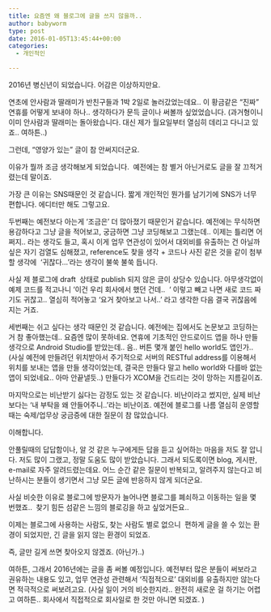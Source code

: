 ```yaml
---
title: 요즘엔 왜 블로그에 글을 쓰지 않을까..
author: babyworm
type: post
date: 2016-01-05T13:45:44+00:00
categories:
  - 개인적인

---
```

2016년 병신년이 되었습니다. 어감은 이상하지만요.

연초에 안사람과 딸래미가 반친구들과 1박 2일로 놀러갔었는데요.. 이 황금같은 &#8220;진짜&#8221; 연휴를 어떻게 보내야 하나.. 생각하다가 문득 글이나 써볼까 싶었었습니다. (과거형이니 이미 안사람과 딸래미는 돌아왔습니다. 대신 제가 월요일부터 열심히 데리고 다니고 있죠.. 여하튼..)

그런데, &#8220;영양가 있는&#8221; 글이 참 안써지더군요.

이유가 뭘까 조금 생각해보게 되었습니다.  예전에는 참 별거 아닌거로도 글을 잘 끄적거렸는데 말이죠.

가장 큰 이유는 SNS때문인 것 같습니다. 짧게 개인적인 뭔가를 남기기에 SNS가 너무 편합니다. 에디터만 해도 그렇고요.

두번째는 예전보다 아는게 &#8216;조금은&#8217; 더 많아졌기 때문인거 같습니다. 예전에는 무식하면 용감하다고 그냥 글을 적어보고, 궁금하면 그냥 코딩해보고 그랬는데.. 이제는 틀리면 어쩌지.. 라는 생각도 들고, 혹시 이게 업무 연관성이 있어서 대외비를 유출하는 건 아닐까 싶은 자기 검열도 심해졌고, reference도 찾을 생각 + 코드나 사진 같은 것을 같이 첨부할 생각에  &#8216;귀찮다&#8230;&#8217;라는 생각이 불쑥 불쑥 듭니다.

사실 제 블로그에 draft  상태로 publish 되지 않은 글이 상당수 있습니다. 아무생각없이 예제 코드를 적고나니 &#8216;이건 우리 회사에서 했던 건데..  &#8216; 이렇고 빼고 나면 새로 코드 짜기도 귀찮고.. 열심히 적어놓고 &#8216;요거 찾아보고 나서..&#8217; 라고 생각한 다음 결국 귀찮음에 지는 거죠.

세번째는 쉬고 싶다는 생각 때문인 것 같습니다. 예전에는 집에서도 논문보고 코딩하는 거 참 좋아했는데.. 요즘엔 많이 못하네요. 연휴에 기초적인 안드로이드 앱을 하나 만들 생각으로 Android Studio를 받았는데.. 음.. 버튼 몇개 붙인 hello world도 앱인가.. (사실 예전에 만들려던 위치받아서 주기적으로 서버의 RESTful address를 이용해서 위치를 보내는 앱을 만들 생각이었는데, 결국은 만들다 말고 hello world와 다를바 없는 앱이 되었네요.. 아마 안끝낼듯..) 만들다가 XCOM을 건드리는 것이 망하는 지름길이죠.

마지막으로는 비난받기 싫다는 감정도 있는 것 같습니다. 비난이라고 썼지만, 실제 비난보다는 &#8216;내 부탁을 왜 안들어주니..&#8217;라는 비난이죠. 예전에 블로그를 나름 열심히 운영할 때는 숙제/업무상 궁금증에 대한 질문이 참 많았습니다.

이해합니다.

안풀릴때의 답답함이나, 알 것 같은 누구에게든 답을 듣고 싶어하는 마음을 저도 잘 압니다. 저도 많이 그랬고, 정말 도움도 많이 받았습니다. 그래서 되도록이면 blog, 게시판, e-mail로 자주 알려드렸는데요. 어느 순간 같은 질문이 반복되고, 알려주지 않는다고 비난하시는 분들이 생기면서 그냥 모든 글에 반응하지 않게 되더군요.

사실 비슷한 이유로 블로그에 방문자가 늘어나면 블로그를 폐쇠하고 이동하는 일을 몇 번했죠..  찾기 힘든 섬같은 느낌의 블로깅을 하고 싶었거든요..

이제는 블로그에 사용하는 사람도, 찾는 사람도 별로 없으니  편하게 글을 쓸 수 있는 환경이 되었지만, 긴 글을 읽지 않는 환경이 되었죠.

즉, 글만 길게 쓰면 찾아오지 않겠죠. (아닌가..)

여하튼, 그래서 2016년에는 글을 좀 써볼 예정입니다. 예전부터 많은 분들이 써보라고 권유하는 내용도 있고, 업무 연관성 관련해서 &#8216;직접적으로&#8217; 대외비를 유출하지만 않는다면 적극적으로 써보려고요. (사실 일이 거의 비슷한지라.. 완전히 새로운 걸 하기는 어렵고 여하튼.. 회사에서 직접적으로 회사일로 한 것만 아니면 되겠죠. )

&nbsp;